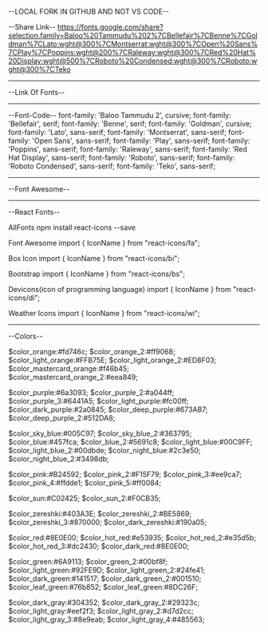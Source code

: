 --LOCAL FORK IN GITHUB AND NOT VS CODE--

--Share Link--
https://fonts.google.com/share?selection.family=Baloo%20Tammudu%202%7CBellefair%7CBenne%7CGoldman%7CLato:wght@300%7CMontserrat:wght@300%7COpen%20Sans%7CPlay%7CPoppins:wght@200%7CRaleway:wght@300%7CRed%20Hat%20Display:wght@500%7CRoboto%20Condensed:wght@300%7CRoboto:wght@300%7CTeko

---

--Link Of Fonts--

<link rel="preconnect" href="https://fonts.gstatic.com">
<link href="https://fonts.googleapis.com/css2?family=Baloo+Tammudu+2&family=Bellefair&family=Benne&family=Goldman&family=Lato:wght@300&family=Montserrat:wght@300&family=Open+Sans&family=Play&family=Poppins:wght@200&family=Raleway:wght@300&family=Red+Hat+Display:wght@500&family=Roboto+Condensed:wght@300&family=Roboto:wght@300&family=Teko&display=swap" rel="stylesheet">

---

--Font-Code--
font-family: 'Baloo Tammudu 2', cursive;
font-family: 'Bellefair', serif;
font-family: 'Benne', serif;
font-family: 'Goldman', cursive;
font-family: 'Lato', sans-serif;
font-family: 'Montserrat', sans-serif;
font-family: 'Open Sans', sans-serif;
font-family: 'Play', sans-serif;
font-family: 'Poppins', sans-serif;
font-family: 'Raleway', sans-serif;
font-family: 'Red Hat Display', sans-serif;
font-family: 'Roboto', sans-serif;
font-family: 'Roboto Condensed', sans-serif;
font-family: 'Teko', sans-serif;

---

--Font Awesome--

<link
    rel="stylesheet"
    href="https://cdnjs.cloudflare.com/ajax/libs/font-awesome/5.15.3/css/all.min.css"
    integrity="sha512-iBBXm8fW90+nuLcSKlbmrPcLa0OT92xO1BIsZ+ywDWZCvqsWgccV3gFoRBv0z+8dLJgyAHIhR35VZc2oM/gI1w=="
    crossorigin="anonymous"
    referrerpolicy="no-referrer"
/>

---

--React Fonts--

AllFonts
npm install react-icons --save

Font Awesome
import { IconName } from "react-icons/fa";

Box Icon
import { IconName } from "react-icons/bi";

Bootstrap
import { IconName } from "react-icons/bs";

Devicons(icon of programming language)
import { IconName } from "react-icons/di";

Weather Icons
import { IconName } from "react-icons/wi";

---

--Colors--

$color_orange:#fd746c;
$color_orange_2:#ff9068;
$color_light_orange:#FFB75E;
$color_light_orange_2:#ED8F03;
$color_mastercard_orange:#f46b45;
$color_mastercard_orange_2:#eea849;

$color_purple:#6a3093;
$color_purple_2:#a044ff;
$color_purple_3:#6441A5;
$color_light_purple:#fc00ff;
$color_dark_purple:#2a0845;
$color_deep_purple:#673AB7;
$color_deep_purple_2:#512DA8;

$color_sky_blue:#005C97;
$color_sky_blue_2:#363795;
$color_blue:#457fca;
$color_blue_2:#5691c8;
$color_light_blue:#00C9FF;
$color_light_blue_2:#00dbde;
$color_night_blue:#2c3e50;
$color_night_blue_2:#3498db;

$color_pink:#B24592;
$color_pink_2:#F15F79;
$color_pink_3:#ee9ca7;
$color_pink_4:#ffdde1;
$color_pink_5:#ff0084;

$color_sun:#C02425;
$color_sun_2:#F0CB35;

$color_zereshki:#403A3E;
$color_zereshki_2:#BE5869;
$color_zereshki_3:#870000;
$color_dark_zereshki:#190a05;

$color_red:#8E0E00;
$color_hot_red:#e53935;
$color_hot_red_2:#e35d5b;
$color_hot_red_3:#dc2430;
$color_dark_red:#8E0E00;

$color_green:#6A9113;
$color_green_2:#00bf8f;
$color_light_green:#92FE9D;
$color_light_green_2:#24fe41;
$color_dark_green:#141517;
$color_dark_green_2:#001510;
$color_leaf_green:#76b852;
$color_leaf_green:#8DC26F;

$color_dark_gray:#304352;
$color_dark_gray_2:#29323c;
$color_light_gray:#eef2f3;
$color_light_gray_2:#d7d2cc;
$color_light_gray_3:#8e9eab;
$color_light_gray_4:#485563;
